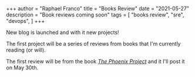 +++
author = "Raphael Franco"
title = "Books Review"
date = "2021-05-27"
description = "Book reviews coming soon"
tags = [
    "books review",
    "sre",
    "devops",
]
+++

New blog is launched and with it new projects!

The first project will be a series of reviews from books that I'm currently reading (or will).

The first review will be from the book *[The Phoenix Project](https://www.amazon.com/Phoenix-Project-DevOps-Helping-Business/dp/0988262592)* and it I'll post it on May 30th.
